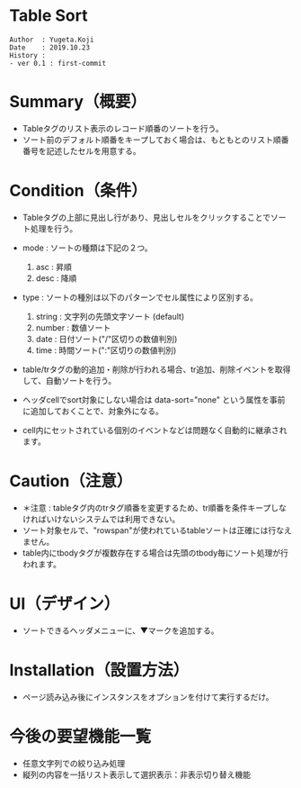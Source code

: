 Table Sort
==

```
Author  : Yugeta.Koji
Date    : 2019.10.23
History : 
- ver 0.1 : first-commit
```


# Summary（概要）
- Tableタグのリスト表示のレコード順番のソートを行う。
- ソート前のデフォルト順番をキープしておく場合は、もともとのリスト順番番号を記述したセルを用意する。



# Condition（条件）
- Tableタグの上部に見出し行があり、見出しセルをクリックすることでソート処理を行う。

- mode : ソートの種類は下記の２つ。
  1. asc  : 昇順
  2. desc : 降順

- type : ソートの種別は以下のパターンでセル属性により区別する。
  1. string : 文字列の先頭文字ソート (default)
  2. number : 数値ソート
  3. date   : 日付ソート("/"区切りの数値判別)
  4. time   : 時間ソート(":"区切りの数値判別)

- table/trタグの動的追加・削除が行われる場合、tr追加、削除イベントを取得して、自動ソートを行う。

- ヘッダcellでsort対象にしない場合は data-sort="none" という属性を事前に追加しておくことで、対象外になる。

- cell内にセットされている個別のイベントなどは問題なく自動的に継承されます。



# Caution（注意）
- ＊注意 : tableタグ内のtrタグ順番を変更するため、tr順番を条件キープしなければいけないシステムでは利用できない。
- ソート対象セルで、"rowspan"が使われているtableソートは正確には行なえません。
- table内にtbodyタグが複数存在する場合は先頭のtbody毎にソート処理が行われます。



# UI（デザイン）
- ソートできるヘッダメニューに、▼マークを追加する。



# Installation（設置方法）
- ページ読み込み後にインスタンスをオプションを付けて実行するだけ。



# 今後の要望機能一覧
- 任意文字列での絞り込み処理
- 縦列の内容を一括リスト表示して選択表示：非表示切り替え機能


